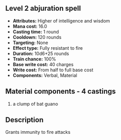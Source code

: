 ## Level 2 abjuration spell
- **Attributes:** Higher of intelligence and wisdom
- **Mana cost:** 16.0
- **Casting time:** 1 round
- **Cooldown:** 120 rounds
- **Targeting:** None
- **Effect type:** Fully resistant to fire
- **Duration:** 10d6+25 rounds
- **Train chance:** 100%
- **Base write cost:** 40 charges
- **Write cost:** From half to full base cost
- **Components:** Verbal, Material
## Material components - 4 castings
1. a clump of bat guano
## Description
Grants immunity to fire attacks

